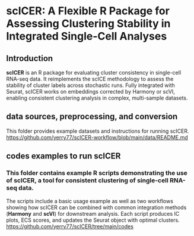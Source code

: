 # scICER: A Flexible R Package for Assessing Clustering Stability in Integrated Single-Cell Analyses

## Introduction
**scICER** is an R package for evaluating cluster consistency in single-cell RNA-seq data. It reimplements the scICE methodology to assess the stability of cluster labels across stochastic runs. Fully integrated with Seurat, scICER works on embeddings corrected by Harmony or scVI, enabling consistent clustering analysis in complex, multi-sample datasets.

## data sources, preprocessing, and conversion
This folder provides example datasets and instructions for running scICER.
https://github.com/yerry77/scICER-workflow/blob/main/data/README.md

## codes examples to run scICER 
### This folder contains example R scripts demonstrating the use of **scICER**, a tool for consistent clustering of single-cell RNA-seq data. 
The scripts include a basic usage example as well as two workflows showing how scICER can be combined with common integration methods (**Harmony** and **scVI**) for downstream analysis. Each script produces IC plots, ECS scores, and updates the Seurat object with optimal clusters. https://github.com/yerry77/scICER/tree/main/codes
